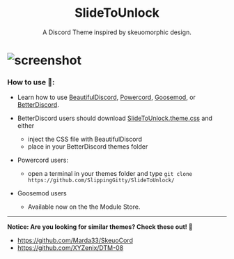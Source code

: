 <h1 align="center">SlideToUnlock</h1>
<p align="center">A Discord Theme inspired by skeuomorphic design.</p>

# ![screenshot](https://files.catbox.moe/ct94w9.png)

### How to use 📖:

* Learn how to use [BeautifulDiscord](https://github.com/leovoel/BeautifulDiscord), [Powercord](https://github.com/powercord-org/powercord), [Goosemod](https://goosemod.com/), or [BetterDiscord](https://github.com/rauenzi/BetterDiscordApp).

* BetterDiscord users should download [SlideToUnlock.theme.css](https://raw.githubusercontent.com/SlippingGitty/SlideToUnlock/main/SlideToUnlock.theme.css) and either
  * inject the CSS file with BeautifulDiscord
  * place in your BetterDiscord themes folder
* Powercord users:
  * open a terminal in your themes folder and type `git clone https://github.com/SlippingGitty/SlideToUnlock/`
* Goosemod users
  * Available now on the the Module Store.
___
**Notice: Are you looking for similar themes? Check these out! 📸**

* https://github.com/Marda33/SkeuoCord
* https://github.com/XYZenix/DTM-08
